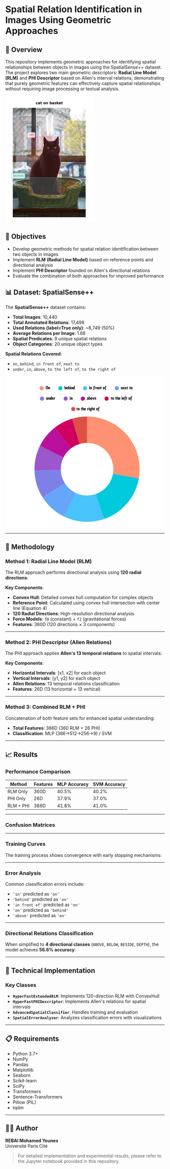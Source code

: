 # Spatial Relation Identification in Images Using Geometric Approaches

## 🧠 Overview

This repository implements geometric approaches for identifying spatial relationships between objects in images using the SpatialSense++ dataset. The project explores two main geometric descriptors: **Radial Line Model (RLM)** and **PHI Descriptor** based on Allen's interval relations, demonstrating that purely geometric features can effectively capture spatial relationships without requiring image processing or textual analysis.

<!-- Replace with Figure from slide 3: Introduction example showing "cat on basket" -->
![Spatial Relations Examples](./images/0.png)

## 🎯 Objectives

- Develop geometric methods for spatial relation identification between two objects in images  
- Implement **RLM (Radial Line Model)** based on reference points and directional analysis  
- Implement **PHI Descriptor** founded on Allen's directional relations  
- Evaluate the combination of both approaches for improved performance  

## 📊 Dataset: SpatialSense++

The **SpatialSense++** dataset contains:

- **Total Images**: 10,440  
- **Total Annotated Relations**: 17,498
- **Used Relations (label=True only)**: ~8,749 (50%)
- **Average Relations per Image**: 1.68  
- **Spatial Predicates**: 9 unique spatial relations  
- **Object Categories**: 20 unique object types  

**Spatial Relations Covered**:
- `on`, `behind`, `in front of`, `next to`  
- `under`, `in`, `above`, `to the left of`, `to the right of`  

<!-- Replace with Figure from slide 5: Pie chart showing distribution of spatial relations -->
![Spatial Relations Examples](./images/2.png)

---

## 🔧 Methodology

### Method 1: Radial Line Model (RLM)

The RLM approach performs directional analysis using **120 radial directions**:

<!-- Replace with Figure from slide 7-8: RLM functioning diagram -->

**Key Components**:

- **Convex Hull**: Detailed convex hull computation for complex objects  
- **Reference Point**: Calculated using convex hull intersection with center line (Equation 4)  
- **120 Radial Directions**: High-resolution directional analysis  
- **Force Models**: `f0` (constant) + `f2` (gravitational forces)  
- **Features**: 360D (120 directions × 3 components)  

---

### Method 2: PHI Descriptor (Allen Relations)

The PHI approach applies **Allen's 13 temporal relations** to spatial intervals:

<!-- Replace with Figure from slide 10-11: PHI method diagram -->

**Key Components**:

- **Horizontal Intervals**: [x1, x2] for each object  
- **Vertical Intervals**: [y1, y2] for each object  
- **Allen Relations**: 13 temporal relations classification  
- **Features**: 26D (13 horizontal + 13 vertical)  

---

### Method 3: Combined RLM + PHI

Concatenation of both feature sets for enhanced spatial understanding:

- **Total Features**: 386D (360 RLM + 26 PHI)  
- **Classification**: MLP (386→512→256→9) / SVM  

<!-- Replace with Figure from slide 12: Combined method pipeline -->

---

## 📈 Results

### Performance Comparison

| Method            | Features | MLP Accuracy | SVM Accuracy |
|------------------|----------|--------------|--------------|
| RLM Only         | 360D     | 40.5%        | 40.2%        |
| PHI Only         | 26D      | 37.9%        | 37.0%        |
| RLM + PHI        | 386D     | 41.8%        | 41.0%        |

---

### Confusion Matrices

<!-- Replace with Figures from slides 13-15: Confusion matrices for each method -->

---

### Training Curves

The training process shows convergence with early stopping mechanisms:

<!-- Replace with Figure from slide 16: Training loss curves -->

---

### Error Analysis

Common classification errors include:

- `'in'` predicted as `'on'`  
- `'behind'` predicted as `'on'`  
- `'in front of'` predicted as `'on'`  
- `'on'` predicted as `'behind'`  
- `'above'` predicted as `'on'`  

<!-- Replace with Figure from slide 17: Error examples with original images -->

---

### Directional Relations Classification

When simplified to **4 directional classes** (`ABOVE`, `BELOW`, `BESIDE`, `DEPTH`), the model achieves **56.6% accuracy**:

<!-- Replace with Figure from slide 18: 4-class confusion matrix -->

---

## 🔬 Technical Implementation

### Key Classes

- **`HyperFastExtendedRLM`**: Implements 120-direction RLM with ConvexHull  
- **`HyperFastPHIDescriptor`**: Implements Allen's relations for spatial intervals  
- **`AdvancedSpatialClassifier`**: Handles training and evaluation  
- **`SpatialErrorAnalyzer`**: Analyzes classification errors with visualizations  

---
## 📋 Requirements

- Python 3.7+  
- NumPy  
- Pandas  
- Matplotlib  
- Seaborn  
- Scikit-learn  
- SciPy  
- Transformers  
- Sentence-Transformers  
- Pillow (PIL)  
- tqdm
---
## 👨‍💻 Author

**REBAI Mohamed Younes**  
Université Paris Cité  

> For detailed implementation and experimental results, please refer to the Jupyter notebook provided in this repository.
